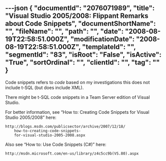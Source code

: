---json
{
  "documentId": "2076071989",
  "title": "Visual Studio 2005/2008: Flippant Remarks about Code Snippets",
  "documentShortName": "",
  "fileName": "",
  "path": "",
  "date": "2008-08-19T22:58:51.000Z",
  "modificationDate": "2008-08-19T22:58:51.000Z",
  "templateId": "",
  "segmentId": "83",
  "isRoot": "False",
  "isActive": "True",
  "sortOrdinal": "",
  "clientId": "",
  "tag": ""
}
---

Code snippets refers to *code* based on my investigations this does not include t-SQL (but does include XML).

There might be t-SQL code snippets in a Team Server edition of Visual Studio.

For better information, see “How to: Creating Code Snippets for Visual Studio 2005/2008” here:

    http://blogs.msdn.com/publicsector/archive/2007/12/18/
        how-to-creating-code-snippets-
        for-visual-studio-2005-2008.aspx

Also see “How to: Use Code Snippets (C#)” here:

    http://msdn.microsoft.com/en-us/library/z4c5cc9b(VS.80).aspx

